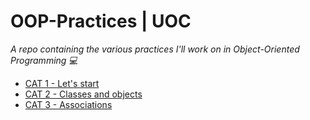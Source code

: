 <!-- *********************************************************************** -->
<!--                                                                         -->
<!--                                         =@@*   +@@+                     -->
<!--                                         =@@*   +@@+ :*%@@@%*:           -->
<!--                                         =@@*   =@@+.@@@=--%@@-          -->
<!--                                         :@@%. .#@@--@@*   +@@* .+%@@@   -->
<!-- README.md                                =%@@@@@@+ =@@*   =@@+.@@@+-=   -->
<!--                                            .---:   -@@#.  *@@--@@*      -->
<!-- By: aperez-b <aperez-b@uoc.edu>                     +@@@@@@@* +@@+      -->
<!--                                                       :-==:.  -@@#      -->
<!-- Created: 2023/03/19 14:56:18 by aperez-b                       +@@@%@   -->
<!-- Updated: 2023/04/30 23:20:47 by aperez-b                                -->
<!--                                                                         -->
<!-- *********************************************************************** -->

# OOP-Practices | UOC

*A repo containing the various practices I'll work on in Object-Oriented Programming 💻*

- [CAT 1 - Let's start](./CAT%201%20-%20Let's%20start)
- [CAT 2 - Classes and objects](./CAT%202%20-%20Classes%20and%20objects)
- [CAT 3 - Associations](./CAT%203%20-%20Associations)
